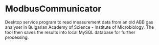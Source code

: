 ModbusCommunicator
==================

Desktop service program to read measurement data from an old ABB gas analyser in Bulgarian Academy of Science - Institute of Microbiology. The tool then saves the results into local MySQL database for further processing. 

